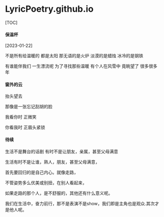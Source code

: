 # LyricPoetry.github.io
[TOC]


#### 保温杯 
[2023-01-22]

不是所有给温暖的 都是太阳
那无语的是火炉 淡漠的是蜡烛  冰冷的是钢铁

有谁能伴我们 一生漂流呢
为了寻找那些温暖 有个人在风雪中
竟眺望了 很多很多年



#### 窗外的云

抬头望去

那像是一张忘记刮胡的脸

我看你时 正微笑

你看我时  正眉头紧锁





#### 待续



生活不是舞台的话剧  有时不是让朋友，亲属，甚至父母满意





生活有时不是让谁，熟人，朋友，甚至父母满意，

首先要回归的是自己内心。就像走路，

不管姿势多么优美或别扭，在别人看起来，

如果走路的那个人，是不舒服的，其他还有什么意义呢。

我们在生活中，奋力前行，那不是表演不是show，我们即是主角也是观众.其次才是他人呢。




